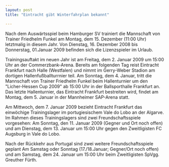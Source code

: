 ```yaml
---
layout: post
title: "Eintracht gibt Winterfahrplan bekannt"

---
```


Nach dem Auswärtsspiel beim Hamburger SV trainiert die Mannschaft von Trainer Friedhelm Funkel am Montag, dem 15. Dezember (11:00 Uhr) letztmalig in diesem Jahr. Von Dienstag, 16. Dezember 2008 bis Donnerstag, 01.Januar 2009 befinden sich die Lizenzspieler im Urlaub.

Trainingsauftakt im neuen Jahr ist am Freitag, dem 2. Januar 2009 um 15:00 Uhr an der Commerzbank-Arena. Bereits am folgenden Tag reist Eintracht Frankfurt nach Halle (Westfalen) und nimmt im Gerry-Weber Stadion am dortigen Hallenfußballturrnier teil. Am Sonntag, dem 4. Januar, tritt die Mannschaft von Trainer Friedhelm Funkel beim Hallenturnier um den "Licher-Hessen Cup 2009" ab 15:00 Uhr in der Ballsporthalle Frankfurt an. Das letzte Hallenturnier, das Eintracht Frankfurt bestreiten wird, findet am Montag, dem 5. Januar in der Mannheimer SAP-Arena statt.

Am Mittwoch, dem 7. Januar 2009 bezieht Eintracht Frankfurt das einwöchige Trainingslager im portugiesischem Vale do Lobo an der Algarve. Im Rahmen dieses Trainingslagers sind zwei Freundschaftsspiele vorgesehen: Am Sonntag, den 11. Januar 2009 (Gegner und Ort noch offen) und am Dienstag, dem 13. Januar um 15:00 Uhr gegen den Zweitligisten FC Augsburg in Vale do Lobo.

Nach der Rückkehr aus Portugal sind zwei weitere Freundschaftsspiele geplant Am Samstag oder Sonntag (17./18.Januar; Gegner/Ort noch offen) und am Samstag, dem 24. Januar um 15:00 Uhr beim Zweitligisten SpVgg. Greuther Fürth.
